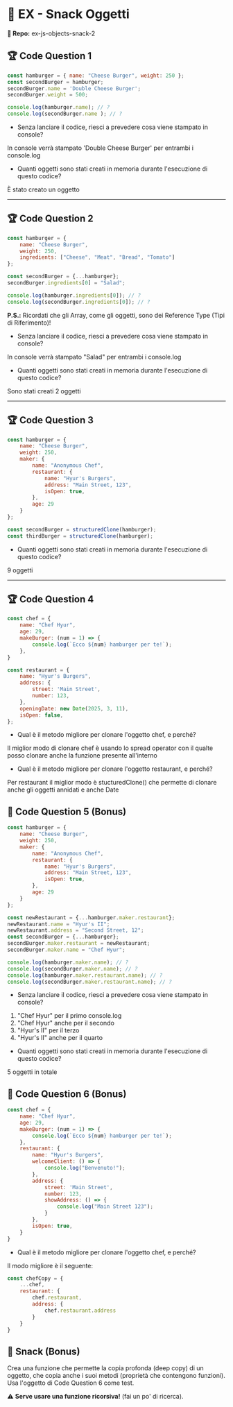# 🍔 EX - Snack Oggetti

**📁 Repo:** ex-js-objects-snack-2

## 🏆 Code Question 1

```javascript
const hamburger = { name: "Cheese Burger", weight: 250 };
const secondBurger = hamburger;
secondBurger.name = 'Double Cheese Burger';
secondBurger.weight = 500;

console.log(hamburger.name); // ?
console.log(secondBurger.name ); // ?
```

* Senza lanciare il codice, riesci a prevedere cosa viene stampato in console?

In console verrà stampato 'Double Cheese Burger' per entrambi i console.log

* Quanti oggetti sono stati creati in memoria durante l'esecuzione di questo codice?

È stato creato un oggetto

---

## 🏆 Code Question 2

```javascript
const hamburger = { 
    name: "Cheese Burger", 
    weight: 250,
    ingredients: ["Cheese", "Meat", "Bread", "Tomato"]
};

const secondBurger = {...hamburger};
secondBurger.ingredients[0] = "Salad";

console.log(hamburger.ingredients[0]); // ?
console.log(secondBurger.ingredients[0]); // ?
```

**P.S.:** Ricordati che gli Array, come gli oggetti, sono dei Reference Type (Tipi di Riferimento)!

* Senza lanciare il codice, riesci a prevedere cosa viene stampato in console?

In console verrà stampato "Salad" per entrambi i console.log

* Quanti oggetti sono stati creati in memoria durante l'esecuzione di questo codice?

Sono stati creati 2 oggetti

---

## 🏆 Code Question 3

```javascript
const hamburger = { 
    name: "Cheese Burger", 
    weight: 250,
    maker: {
        name: "Anonymous Chef",
        restaurant: {
            name: "Hyur's Burgers",
            address: "Main Street, 123",
            isOpen: true,
        },
        age: 29
    }
};

const secondBurger = structuredClone(hamburger);
const thirdBurger = structuredClone(hamburger);
```

* Quanti oggetti sono stati creati in memoria durante l'esecuzione di questo codice?

9 oggetti

---

## 🏆 Code Question 4

```javascript
const chef = {
    name: "Chef Hyur",
    age: 29,
    makeBurger: (num = 1) => {
        console.log(`Ecco ${num} hamburger per te!`);
    },
}

const restaurant = {
    name: "Hyur's Burgers",
    address: {
        street: 'Main Street',
        number: 123,
    },
    openingDate: new Date(2025, 3, 11),
    isOpen: false,
};
```

* Qual è il metodo migliore per clonare l'oggetto chef, e perché?

Il miglior modo di clonare chef è usando lo spread operator con il qualte posso clonare anche la funzione presente all'interno

* Qual è il metodo migliore per clonare l'oggetto restaurant, e perché?

Per restaurant il miglior modo è stucturedClone() che permette di clonare anche gli oggetti annidati e anche Date

## 🎯 Code Question 5 (Bonus)

```javascript
const hamburger = { 
    name: "Cheese Burger", 
    weight: 250,
    maker: {
        name: "Anonymous Chef",
        restaurant: {
            name: "Hyur's Burgers",
            address: "Main Street, 123",
            isOpen: true,
        },
        age: 29
    }
};

const newRestaurant = {...hamburger.maker.restaurant};
newRestaurant.name = "Hyur's II";
newRestaurant.address = "Second Street, 12";
const secondBurger = {...hamburger};
secondBurger.maker.restaurant = newRestaurant;
secondBurger.maker.name = "Chef Hyur";

console.log(hamburger.maker.name); // ?
console.log(secondBurger.maker.name); // ?
console.log(hamburger.maker.restaurant.name); // ?
console.log(secondBurger.maker.restaurant.name); // ?
```

* Senza lanciare il codice, riesci a prevedere cosa viene stampato in console?

1. "Chef Hyur" per il primo console.log
2. "Chef Hyur" anche per il secondo
3. "Hyur's II" per il terzo
4. "Hyur's II" anche per il quarto

* Quanti oggetti sono stati creati in memoria durante l'esecuzione di questo codice?

5 oggetti in totale

## 🎯 Code Question 6 (Bonus)

```javascript
const chef = {
    name: "Chef Hyur",
    age: 29,
    makeBurger: (num = 1) => {
        console.log(`Ecco ${num} hamburger per te!`);
    },
    restaurant: {
        name: "Hyur's Burgers",
        welcomeClient: () => {
            console.log("Benvenuto!");
        },
        address: {
            street: 'Main Street',
            number: 123,
            showAddress: () => {
                console.log("Main Street 123");
            }
        },
        isOpen: true,
    }
}
```

* Qual è il metodo migliore per clonare l'oggetto chef, e perché?

Il modo migliore è il seguente:
```javascript
const chefCopy = {
    ...chef,
    restaurant: {
        chef.restaurant,
        address: {
            chef.restaurant.address
        }
    }
}
```


## 🎯 Snack (Bonus)

Crea una funzione che permette la copia profonda (deep copy) di un oggetto, che copia anche i suoi metodi (proprietà che contengono funzioni). Usa l'oggetto di Code Question 6 come test. 

⚠️ **Serve usare una funzione ricorsiva!** (fai un po' di ricerca).